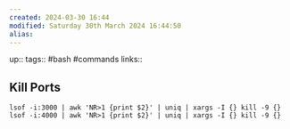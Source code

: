 ```yaml
---
created: 2024-03-30 16:44
modified: Saturday 30th March 2024 16:44:50
alias:
---
```

up::
tags:: #bash #commands
links::
## Kill Ports


```
lsof -i:3000 | awk 'NR>1 {print $2}' | uniq | xargs -I {} kill -9 {}
lsof -i:4000 | awk 'NR>1 {print $2}' | uniq | xargs -I {} kill -9 {}
```
